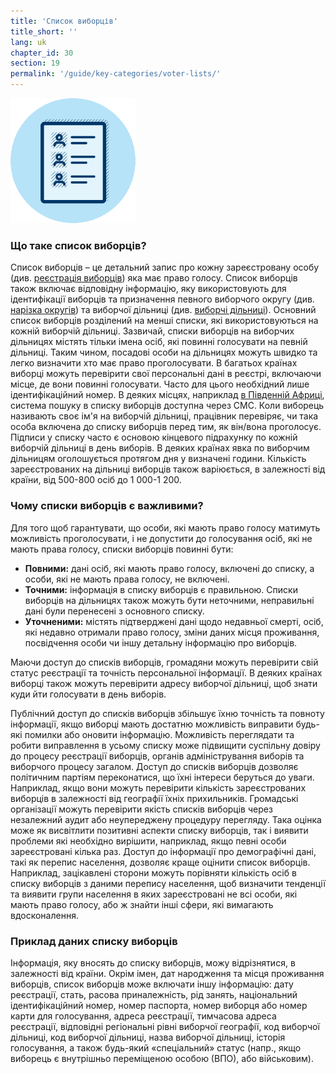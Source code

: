 ```yaml
---
title: 'Список виборців'
title_short: ''
lang: uk
chapter_id: 30
section: 19
permalink: '/guide/key-categories/voter-lists/'
---
```


![Voter Lists](/assets/images/inventory/categories/voter-lists.png)

### Що таке список виборців?

Список виборців – це детальний запис про кожну зареєстровану особу (див. [реєстрація виборців](/uk/guide/key-categories/voter-registration/)) яка має право голосу. Список виборців також включає відповідну інформацію, яку використовують для ідентифікації виборців та призначення певного виборчого округу (див. [нарізка округів](/uk/guide/key-categories/electoral-boundaries/)) та виборчої дільниці (див. [виборчі дільниці](/uk/guide/key-categories/polling-stations/)). Основний список виборців розділений на менші списки, які використовуються на кожній виборчій дільниці. Зазвичай, списки виборців на виборчих дільницях містять тільки імена осіб, які повинні голосувати на певній дільниці. Таким чином, посадові особи на дільницях можуть швидко та легко визначити хто має право проголосувати. В багатьох країнах виборці можуть перевірити свої персональні дані в реєстрі, включаючи місце, де вони повинні голосувати. Часто для цього необхідний лише ідентифікаційний номер. В деяких місцях, наприклад [в Південній Африці](https://www.elections.org.za/content/For-voters/My-voter-registration-details/), система пошуку в списку виборців доступна через СМС. Коли виборець називають своє ім'я на виборчій дільниці, працівник перевіряє, чи така особа включена до списку виборців перед тим, як він/вона проголосує. Підписи у списку часто є основою кінцевого підрахунку по кожній виборчій дільниці в день виборів. В деяких країнах явка по виборчим дільницям оголошується протягом дня у визначені години. Кількість зареєстрованих на дільниці виборців також варіюється, в залежності від країни, від 500-800 осіб до 1 000-1 200.

### Чому списки виборців є важливими?

Для того щоб гарантувати, що особи, які мають право голосу матимуть можливість проголосувати, і не допустити до голосування осіб, які не мають права голосу, списки виборців повинні бути:

- **Повними:** дані осіб, які мають право голосу, включені до списку, а особи, які не мають права голосу, не включені.
- **Точними:** інформація в списку виборців є правильною. Списки виборців на дільницях також можуть бути неточними, неправильні дані були перенесені з основного списку.
- **Уточненими:** містять підтверджені дані щодо недавньої смерті, осіб, які недавно отримали право голосу, зміни даних місця проживання, посвідчення особи чи іншу детальну інформацію про виборців.

Маючи доступ до списків виборців, громадяни можуть перевірити свій статус реєстрації та точність персональної інформації. В деяких країнах виборці також можуть перевірити адресу виборчої дільниці, щоб знати куди йти голосувати в день виборів.

Публічний доступ до списків виборців збільшує їхню точність та повноту інформації, якщо виборці мають достатню можливість виправити будь-які помилки або оновити інформацію. Можливість переглядати та робити виправлення в усьому списку може підвищити суспільну довіру до процесу реєстрації виборців, органів адміністрування виборів та виборчого процесу загалом. Доступ до списків виборців дозволяє політичним партіям переконатися, що їхні інтереси беруться до уваги. Наприклад, якщо вони можуть перевірити кількість зареєстрованих виборців в залежності від географії їхніх прихильників. Громадські організації можуть перевірити якість списків виборців через незалежний аудит або неупереджену процедуру перегляду. Така оцінка може як висвітлити позитивні аспекти списку виборців, так і виявити проблеми які необхідно вирішити, наприклад, якщо певні особи зареєстровані кілька раз. Доступ до інформації про демографічні дані, такі як перепис населення, дозволяє краще оцінити список виборців. Наприклад, зацікавлені сторони можуть порівняти кількість осіб в списку виборців з даними перепису населення, щоб визначити тенденції та виявити групи населення в яких зареєстровані не всі особи, які мають право голосу, або ж знайти інші сфери, які вимагають вдосконалення.

### Приклад даних списку виборців

Інформація, яку вносять до списку виборців, можу відрізнятися, в залежності від країни. Окрім імен, дат народження та місця проживання виборців, список виборців може включати іншу інформацію: дату реєстрації, стать, расова приналежність, рід занять, національний ідентифікаційний номер, номер паспорта, номер виборця або номер карти для голосування, адреса реєстрації, тимчасова адреса реєстрації, відповідні регіональні рівні виборчої географії, код виборчої дільниці, код виборчої дільниці, назва виборчої дільниці, історія голосування, а також будь-який «спеціальний» статус (напр., якщо виборець є внутрішньо переміщеною особою (ВПО), або військовим).
